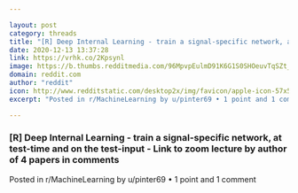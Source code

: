 ```yaml
---

layout: post
category: threads
title: "[R] Deep Internal Learning - train a signal-specific network, at test-time and on the test-input - Link to zoom lecture by author of 4 papers in comments"
date: 2020-12-13 13:37:28
link: https://vrhk.co/2Kpsynl
image: https://b.thumbs.redditmedia.com/96MpvpEulmD91K6G1S0SHOeuvTqSZt_qU1qBlmSmFAo.jpg
domain: reddit.com
author: "reddit"
icon: http://www.redditstatic.com/desktop2x/img/favicon/apple-icon-57x57.png
excerpt: "Posted in r/MachineLearning by u/pinter69 • 1 point and 1 comment"

---
```


### [R] Deep Internal Learning - train a signal-specific network, at test-time and on the test-input - Link to zoom lecture by author of 4 papers in comments

Posted in r/MachineLearning by u/pinter69 • 1 point and 1 comment